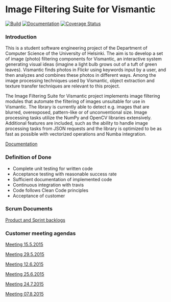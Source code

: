 # Image Filtering Suite for Vismantic

[![Build](https://travis-ci.org/vismantic-ohtuprojekti/image-filtering-suite.svg)](https://travis-ci.org/vismantic-ohtuprojekti/image-filtering-suite)
[![Documentation](https://readthedocs.org/projects/image-filtering-suite/badge/?version=latest)](https://image-filtering-suite.readthedocs.org/en/latest/)
[![Coverage Status](https://coveralls.io/repos/vismantic-ohtuprojekti/image-filtering-suite/badge.svg?branch=master&service=github)](https://coveralls.io/github/vismantic-ohtuprojekti/image-filtering-suite?branch=master)

### Introduction

This is a student software engineering project of the Department of Computer Science of the University of Helsinki. The aim is to develop a set of image (photo) filtering components for Vismantic, an interactive system generating visual ideas (imagine a light bulb grows out of a tuft of green leaves). Vismantic finds photos in Flickr using keywords input by a user, and then analyzes and combines these photos in different ways. Among the image processing techniques used by Vismantic, object extraction and texture transfer techniques are relevant to this project.

The Image Filtering Suite for Vismantic project implements image filtering modules that automate the filtering of images unsuitable for use in Vismantic. The library is currently able to detect e.g. images that are blurred, overexposed, pattern-like or of unconventional size. Image processing tasks utilize the NumPy and OpenCV libraries extensively. Additional features are included, such as the ability to handle image processing tasks from JSON requests and the library is optimized to be as fast as possible with vectorized operations and Numba integration.

[Documentation](https://image-filtering-suite.readthedocs.org/en/latest/)

### Definition of Done
- Complete unit testing for written code
- Acceptance testing with reasonable success rate
- Sufficient documentation of implemented code
- Continuous integration with travis
- Code follows Clean Code principles
- Acceptance of customer

### Scrum Documents

[Product and Sprint backlogs](https://docs.google.com/spreadsheets/d/15ugZgpvPXJk9YW2QH9u6OZCt2mqqrmE4L-Nj0N-xv4s)

### Customer meeting agendas

[Meeting 15.5.2015](https://docs.google.com/document/d/1uu15eUaOxoAChaYHmOUHUR4sALaSXURRhLW95zWfYqA)

[Meeting 29.5.2015](https://docs.google.com/document/d/1o2An2k8WWinljYI2fv5ghrk242XUyBkfp-rzEuphrCQ/edit)

[Meeting 12.6.2015](https://docs.google.com/document/d/1ymfgk3zg91ZPvp2bmUv3yexRLuKo-2_Ir1EsCp8sxhY/edit?usp=sharing)

[Meeting 25.6.2015](https://docs.google.com/document/d/1MxCtHgHj_DaHPktn7ZqgoRC3UHQ26DoYEMzGM0-EPZs/edit?usp=sharing)

[Meeting 24.7.2015](https://docs.google.com/document/d/1HjNiVAZvT8-a8zISrfPU2WmXOAR9hpz2YmfYnZJBpKg/edit?usp=sharing)

[Meeting 07.8.2015](https://docs.google.com/document/d/1vlwAQvZowyo_An2fpclNpwQTUD3Ha2SixWiMoA_GqN0/edit?usp=sharing)
